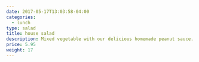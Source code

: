 ```yaml
---
date: 2017-05-17T13:03:58-04:00
categories:
  - lunch
type: salad
title: house salad
description: Mixed vegetable with our delicious homemade peanut sauce.
price: 5.95
weight: 17
---
```

